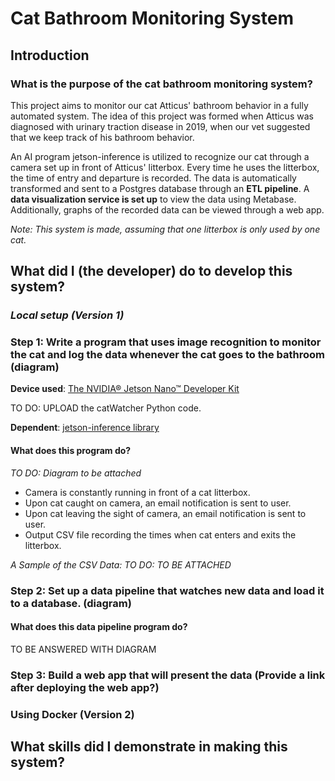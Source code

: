 
# Cat Bathroom Monitoring System
## Introduction
### What is the purpose of the cat bathroom monitoring system?
This project aims to monitor our cat Atticus' bathroom behavior in a fully automated system. The idea of this project was formed when Atticus was diagnosed with urinary traction disease in 2019, when our vet suggested that we keep track of his bathroom behavior.

An AI program jetson-inference is utilized to recognize our cat through a camera set up in front of Atticus' litterbox. Every time he uses the litterbox, the time of entry and departure is recorded. The data is automatically transformed and sent to a Postgres database through an **ETL pipeline**. A **data visualization service is set up** to view the data using Metabase. Additionally, graphs of the recorded data can be viewed through a web app.  

*Note: This system is made, assuming that one litterbox is only used by one cat.* 

## What did I (the developer) do to develop this system?
### ***Local setup (Version 1)***

### Step 1: Write a program that uses image recognition to monitor the cat and log the data whenever the cat goes to the bathroom (diagram)
**Device used**: [The NVIDIA® Jetson Nano™ Developer Kit](https://developer.nvidia.com/embedded/learn/get-started-jetson-nano-devkit#write)

TO DO: UPLOAD the catWatcher Python code. 

**Dependent**: [jetson-inference library](https://github.com/dusty-nv/jetson-inference)
#### What does this program do?
*TO DO: Diagram to be attached*

- Camera is constantly running in front of a cat litterbox.
- Upon cat caught on camera, an email notification is sent to user.
- Upon cat leaving the sight of camera, an email notification is sent to user.
- Output CSV file recording the times when cat enters and exits the litterbox.

*A Sample of the CSV Data:*
*TO DO: TO BE ATTACHED*
### Step 2: Set up a data pipeline that watches new data and load it to a database. (diagram)
#### What does this data pipeline program do?
TO BE ANSWERED WITH DIAGRAM 

### Step 3: Build a web app that will present the data (Provide a link after deploying the web app?)

### Using Docker (Version 2)
## What skills did I demonstrate in making this system? 
